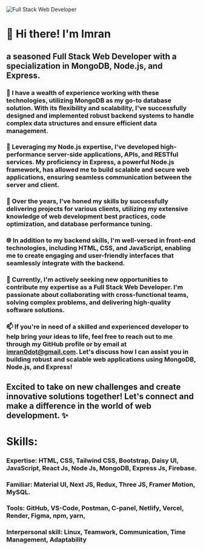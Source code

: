 
![Full Stack Web Developer](https://media.licdn.com/dms/image/D5616AQE9e8t_3SIZkQ/profile-displaybackgroundimage-shrink_350_1400/0/1693374304058?e=1698883200&v=beta&t=jXfnytKZTmQo1-JSPf98BisnhYIL-PPsNc4kRGCbwgU)

# 👋 Hi there! I'm Imran
##  a seasoned Full Stack Web Developer with a specialization in MongoDB, Node.js, and Express.
### 💼 I have a wealth of experience working with these technologies, utilizing MongoDB as my go-to database solution. With its flexibility and scalability, I've successfully designed and implemented robust backend systems to handle complex data structures and ensure efficient data management.

### 🚀 Leveraging my Node.js expertise, I've developed high-performance server-side applications, APIs, and RESTful services. My proficiency in Express, a powerful Node.js framework, has allowed me to build scalable and secure web applications, ensuring seamless communication between the server and client.

### 💪 Over the years, I've honed my skills by successfully delivering projects for various clients, utilizing my extensive knowledge of web development best practices, code optimization, and database performance tuning.

### 🌐 In addition to my backend skills, I'm well-versed in front-end technologies, including HTML, CSS, and JavaScript, enabling me to create engaging and user-friendly interfaces that seamlessly integrate with the backend.

### 🌟 Currently, I'm actively seeking new opportunities to contribute my expertise as a Full Stack Web Developer. I'm passionate about collaborating with cross-functional teams, solving complex problems, and delivering high-quality software solutions.

### 📫 If you're in need of a skilled and experienced developer to help bring your ideas to life, feel free to reach out to me through my GitHub profile or by email at imran0dot@gmail.com. Let's discuss how I can assist you in building robust and scalable web applications using MongoDB, Node.js, and Express!

## Excited to take on new challenges and create innovative solutions together! Let's connect and make a difference in the world of web development. ✨

# Skills: 

### Expertise: HTML, CSS, Tailwind CSS, Bootstrap, Daisy UI, JavaScript, React Js, Node Js, MongoDB, Express Js, Firebase. 
### Familiar: Material UI, Next JS, Redux, Three JS,  Framer Motion, MySQL. 
### Tools: GitHub, VS-Code, Postman, C-panel,  Netlify, Vercel, Render, Figma, npm, yarn,
### Interpersonal skill: Linux, Teamwork, Communication, Time Management, Adaptability

